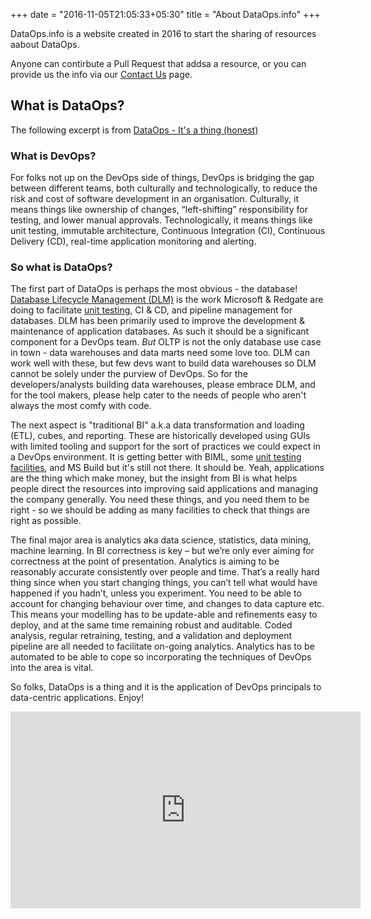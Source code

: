 +++
date = "2016-11-05T21:05:33+05:30"
title = "About DataOps.info"
+++

DataOps.info is a website created in 2016 to start the sharing of resources aabout DataOps.

Anyone can contirbute a Pull Request that addsa a resource, or you can provide us the info via our [Contact Us](../contact) page.

## What is DataOps?
The following excerpt is from [DataOps - It's a thing (honest)](https://itsalocke.com/dataops-its-a-thing-honest/)

### What is DevOps?
For folks not up on the DevOps side of things, DevOps is bridging the gap between different teams, both culturally and technologically, to reduce the risk and cost of software development in an organisation. Culturally, it means things like ownership of changes, “left-shifting” responsibility for testing, and lower manual approvals. Technologically, it means things like unit testing, immutable architecture, Continuous Integration (CI), Continuous Delivery (CD), real-time application monitoring and alerting.
### So what is DataOps?
The first part of DataOps is perhaps the most obvious - the database! [Database Lifecycle Management (DLM)](http://www.red-gate.com/blog/long-live-revolution) is the work Microsoft & Redgate are doing to facilitate [unit testing](http://artofunittesting.com/definition-of-a-unit-test/), CI &amp; CD, and pipeline management for databases. DLM has been primarily used to improve the development &amp; maintenance of application databases. As such it should be a significant component for a DevOps team. *But* OLTP is not the only database use case in town - data warehouses and data marts need some love too. DLM can work well with these, but few devs want to build data warehouses so DLM cannot be solely under the purview of DevOps. So for the developers/analysts building data warehouses, please embrace DLM, and for the tool makers, please help cater to the needs of people who aren't always the most comfy with code.

The next aspect is "traditional BI" a.k.a data transformation and loading (ETL), cubes, and reporting. These are historically developed using GUIs with limited tooling and support for the sort of practices we could expect in a DevOps environment. It is getting better with BIML, some [unit testing facilities](http://itsalocke.com/database-bi-related-unit-testing-options/), and MS Build but it's still not there. It should be. Yeah, applications are the thing which make money, but the insight from BI is what helps people direct the resources into improving said applications and managing the company generally. You need these things, and you need them to be right - so we should be adding as many facilities to check that things are right as possible.

The final major area is analytics aka data science, statistics, data mining, machine learning. In BI correctness is key – but we’re only ever aiming for correctness at the point of presentation. Analytics is aiming to be reasonably accurate consistently over people and time. That’s a really hard thing since when you start changing things, you can’t tell what would have happened if you hadn’t, unless you experiment. You need to be able to account for changing behaviour over time, and changes to data capture etc. This means your modelling has to be update-able and refinements easy to deploy, and at the same time remaining robust and auditable. Coded analysis, regular retraining, testing, and a validation and deployment pipeline are all needed to facilitate on-going analytics. Analytics has to be automated to be able to cope so incorporating the techniques of DevOps into the area is vital.

So folks, DataOps is a thing and it is the application of DevOps principals to data-centric applications. Enjoy!

<iframe width="560" height="315" src="https://www.youtube.com/embed/64PIa9gcuh0" frameborder="0" allowfullscreen></iframe>